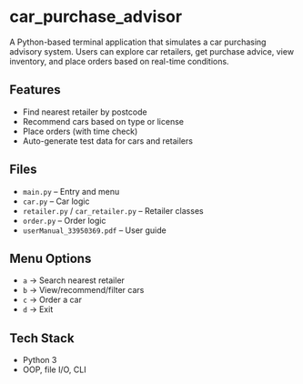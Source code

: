 # car_purchase_advisor
A Python-based terminal application that simulates a car purchasing advisory system.   Users can explore car retailers, get purchase advice, view inventory, and place orders based on real-time conditions.

## Features
- Find nearest retailer by postcode
- Recommend cars based on type or license
- Place orders (with time check)
- Auto-generate test data for cars and retailers

## Files
- `main.py` – Entry and menu
- `car.py` – Car logic
- `retailer.py` / `car_retailer.py` – Retailer classes
- `order.py` – Order logic
- `userManual_33950369.pdf` – User guide

## Menu Options
- `a` → Search nearest retailer
- `b` → View/recommend/filter cars
- `c` → Order a car
- `d` → Exit

## Tech Stack
- Python 3
- OOP, file I/O, CLI
